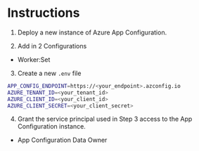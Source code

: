# Instructions

1. Deploy a new instance of Azure App Configuration.

2. Add in 2 Configurations
  - Worker:Set

3. Create a new `.env` file

```bash
APP_CONFIG_ENDPOINT=https://<your_endpoint>.azconfig.io
AZURE_TENANT_ID=<your_tenant_id>
AZURE_CLIENT_ID=<your_client_id>
AZURE_CLIENT_SECRET=<your_client_secret>
```

4. Grant the service principal used in Step 3 access to the App Configuration instance.
  - App Configuration Data Owner
